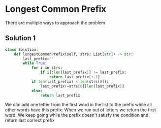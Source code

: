 # Longest Common Prefix
There are multiple ways to approach the problem
## Solution 1
```python
class Solution:
    def longestCommonPrefix(self, strs: List[str]) -> str:
        last_prefix=""
        while True:
            for i in strs:
                if i[:len(last_prefix)] != last_prefix:
                    return last_prefix[:-1]
            if len(last_prefix) < len(strs[0]):
                last_prefix+=strs[0][len(last_prefix)]
            else: 
                return last_prefix
```
We can add one letter from the first word in the list to the prefix while all other words have this prefix. When we run out of letters we return the first word. We keep going while the prefix doesn't satisfy the condition and return last correct prefix
